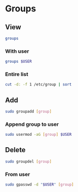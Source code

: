 # Groups

## View

```sh
groups
```

### With user

```sh
groups $USER
```

### Entire list

```sh
cut -d: -f 1 /etc/group | sort
```

## Add

```sh
sudo groupadd [group]
```

### Append group to user

```sh
sudo usermod -aG [group] $USER
```

## Delete

```sh
sudo groupdel [group]
```

### From user

```sh
sudo gpasswd -d "$USER" [group]
```
